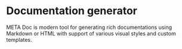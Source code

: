# Documentation generator

META Doc is modern tool for generating rich documentations using Markdown or HTML with support of various visual styles and custom templates.